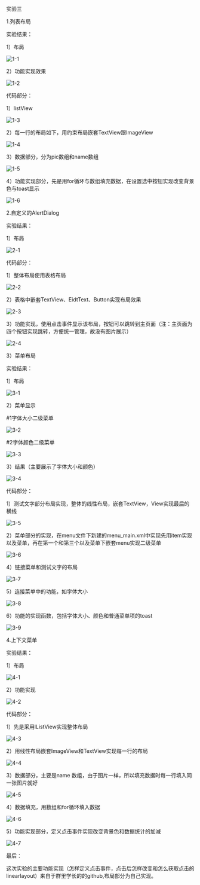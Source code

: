 实验三

1.列表布局

实验结果：

1）布局

![1-1](.\image\1-1.png)

2）功能实现效果

![1-2](.\image\1-2.png)

代码部分：

1）listView

![1-3](.\image\1-3.png)

2）每一行的布局如下，用约束布局嵌套TextView跟ImageView

![1-4](.\image\1-4.png)

3）数据部分，分为pic数组和name数组

![1-5](.\image\1-5.png)

4）功能实现部分，先是用for循环与数组填充数据，在设置选中按钮实现改变背景色与toast显示

![1-6](.\image\1-6.png)

2.自定义的AlertDialog

实验结果：

1）布局

![2-1](.\image\2-1.png)

代码部分：

1）整体布局使用表格布局

![2-2](.\image\2-2.png)

2）表格中嵌套TextView、EidtText、Button实现布局效果

![2-3](E:\Android\AndroidProject\Project03\image\2-3.png)

3）功能实现，使用点击事件显示该布局，按钮可以跳转到主页面（注：主页面为四个按钮实现跳转，方便统一管理，故没有图片展示）

![2-4](.\image\2-4.png)

3）菜单布局

实验结果：

1）布局

![3-1](.\image\3-1.png)

2）菜单显示

 #1字体大小二级菜单

![3-2](.\image\3-2.png)

#2字体颜色二级菜单

![3-3](.\image\3-3.png)

3）结果（主要展示了字体大小和颜色）

![3-4](.\image\3-4.png)

代码部分：

1）测试文字部分布局实现，整体的线性布局，嵌套TextView，View实现最后的横线

![3-5](.\image\3-5.png)

2）菜单部分的实现，在menu文件下新建的menu_main.xml中实现先用item实现以及菜单，再在第一个和第三个以及菜单下嵌套menu实现二级菜单

![3-6](.\image\3-6.png)

4）链接菜单和测试文字的布局

![3-7](.\image\3-7.png)

5）连接菜单中的功能，如字体大小

![3-8](.\image\3-8.png)

6）功能的实现函数，包括字体大小、颜色和普通菜单项的toast

![3-9](.\image\3-9.png)

4.上下文菜单

实验结果：

1）布局

![4-1](.\image\4-1.png)

2）功能实现

![4-2](.\image\4-2.png)

代码部分：

1）先是采用lListView实现整体布局

![4-3](.\image\4-3.png)

2）用线性布局嵌套ImageView和TextView实现每一行的布局

![4-4](.\image\4-4.png)

3）数据部分，主要是name 数组，由于图片一样，所以填充数据时每一行填入同一张图片就好

![4-5](.\image\4-5.png)

4）数据填充，用数组和for循环填入数据

![4-6](.\image\4-6.png)

5）功能实现部分，定义点击事件实现改变背景色和数据统计的加减

![4-7](.\image\4-7.png)

最后：

这次实验的主要功能实现（怎样定义点击事件，点击后怎样改变和怎么获取点击的linearlayout）来自于群里学长的的github,布局部分为自己实现。